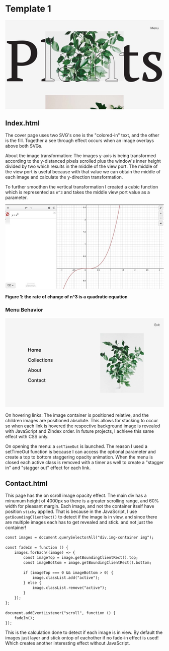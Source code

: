 # Template 1
![](mkdwn/cover.jpeg)

## Index.html
The cover page uses two SVG's one is the "colored-in" text, and the 
other is the fill. Together a see through effect occurs when an image overlays
above both SVGs.

About the image transformation:
The images y-axis is being transformed according to the y-distanced pixels scrolled
plus the window's inner height divided by two which results in the middle of the view port.
The middle of the view port is useful because with that value we can obtain the middle 
of each image and calculate the y-direction transformation.

To further smoothen the vertical transformation I created a cubic function
which is represented as `n^3` and takes the middle view port value as a parameter.

![](mkdwn/n3.jpeg)

**Figure 1: the rate of change of n^3 is a quadratic equation**

### Menu Behavior
![](mkdwn/menu.jpeg)

On hovering links:
The image container is positioned relative, and the children images
are positioned absolute. This allows for stacking to occur so when
each link is hovered the respective background image is revealed with JavaScript and ZIndex order.
In future projects, I achieve this same effect with CSS only. 

On opening the menu: 
a `setTimeOut` is launched. The reason I used a setTimeOut function is because I can access 
the optional parameter and create a top to bottom staggering opacity animation. When the menu is closed
each active class is removed with a timer as well to create a "stagger in" and "stagger out" effect for each link.

## Contact.html
This page has the on scroll image opacity effect. 
The main div has a minumum height of 4000px so there is a greater scrolling range, and 60% width for pleasant margin. 
Each image, and not the container itself have position `sticky` applied. That is because in the JavaScript, I use
`getBoundingClientRect()` to detect if the image is in view, and since there are multiple images each has to get revealed and stick.
and not just the container!

```
const images = document.querySelectorAll("div.img-container img");

const fadeIn = function () {
    images.forEach((image) => {
        const imageTop = image.getBoundingClientRect().top;
        const imageBottom = image.getBoundingClientRect().bottom;

        if (imageTop === 0 && imageBottom > 0) {
            image.classList.add("active");
        } else {
            image.classList.remove("active");
        }
    });
};

document.addEventListener("scroll", function () {
    fadeIn();
});
```
This is the calculation done to detect if each image is in view. By default
the images just layer and stick ontop of eachother if no fade-in effect is used! Which creates
another interesting effect without JavaScript.






